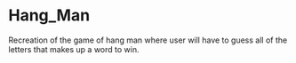 # Hang_Man
Recreation of the game of hang man where user will have to guess all of the letters that makes up a word to win.
